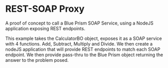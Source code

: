 # REST-SOAP Proxy

A proof of concept to call a Blue Prism SOAP Service, using a NodeJS application exposing REST endpoints.

This example takes the CalculatorBO object, exposes it as a SOAP service with 4 functions. Add, Subtract, Multiply and Divide. We then create a nodeJS application that will provide REST endpoints to match each SOAP endpoint. We then provide pass-thru to the Blue Prism object returning the answer to the problem posed.
